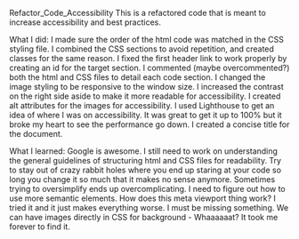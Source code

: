 Refactor_Code_Accessibility
This is a refactored code that is meant to increase accessibility and best practices.

What I did: I made sure the order of the html code was matched in the CSS styling file. I combined the CSS sections to avoid repetition, and created classes for the same reason. I fixed the first header link to work properly by creating an id for the target section. I commented (maybe overcommented?) both the html and CSS files to detail each code section. I changed the image styling to be responsive to the window size. I increased the contrast on the right side aside to make it more readable for accessibility. I created alt attributes for the images for accessibility. I used Lighthouse to get an idea of where I was on accessibility. It was great to get it up to 100% but it broke my heart to see the performance go down. I created a concise title for the document.

What I learned: Google is awesome. I still need to work on understanding the general guidelines of structuring html and CSS files for readability. Try to stay out of crazy rabbit holes where you end up staring at your code so long you change it so much that it makes no sense anymore. Sometimes trying to oversimplify ends up overcomplicating. I need to figure out how to use more semantic elements. How does this meta viewport thing work? I tried it and it just makes everything worse. I must be missing something. We can have images directly in CSS for background - Whaaaaaat? It took me forever to find it.
